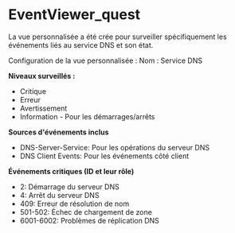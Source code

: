 # EventViewer_quest

La vue personnalisée a été crée pour surveiller spécifiquement les événements liés au service DNS et son état.

Configuration de la vue personnalisée :
Nom : Service DNS

**Niveaux surveillés :**

- Critique
- Erreur
- Avertissement
- Information - Pour les démarrages/arrêts

**Sources d'événements inclus**

- DNS-Server-Service: Pour les opérations du serveur DNS
- DNS Client Events: Pour les événements côté client

**Événements critiques (ID et leur rôle)**

- 2: Démarrage du serveur DNS
- 4: Arrêt du serveur DNS
- 409: Erreur de résolution de nom
- 501-502: Échec de chargement de zone
- 6001-6002: Problèmes de réplication DNS
